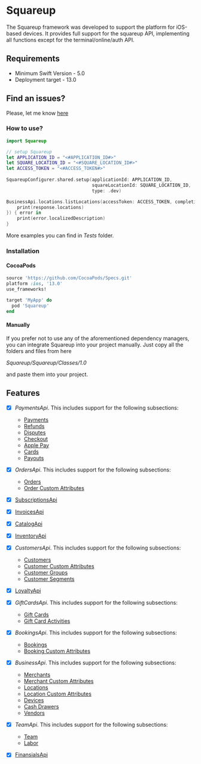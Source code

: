# Squareup

The Squareup framework was developed to support the platform for iOS-based devices. It provides full support for the squareup API, implementing all functions except for the terminal/online/auth API.

## Requirements

 - Minimum Swift Version - 5.0
 - Deployment target - 13.0

## Find an issues?

Please, let me know [here](https://github.com/vlozhnikov/Squareup/issues)

### How to use?

```swift
import Squareup

// setup Squareup
let APPLICATION_ID = "<#APPLICATION_ID#>"
let SQUARE_LOCATION_ID = "<#SQUARE_LOCATION_ID#>"
let ACCESS_TOKEN = "<#ACCESS_TOKEN#>"
        
SquareupConfigurer.shared.setup(applicationId: APPLICATION_ID,
                                squareLocationId: SQUARE_LOCATION_ID,
                                type: .dev)

BusinessApi.locations.listLocations(accessToken: ACCESS_TOKEN, completion: { response in
    print(response.locations)
}) { error in
    print(error.localizedDescription)
}
```

More examples you can find in *Tests* folder.

### Installation

#### CocoaPods

```ruby
source 'https://github.com/CocoaPods/Specs.git'
platform :ios, '13.0'
use_frameworks!

target 'MyApp' do
  pod 'Squareup'
end
```

#### Manually

If you prefer not to use any of the aforementioned dependency managers, you can integrate Squareup into your project manually. Just copy all the folders and files from here

*Squareup/Squareup/Classes/1.0*

and paste them into your project.

## Features

- [x] *PaymentsApi*. This includes support for the following subsections:

    - [Payments](https://developer.squareup.com/reference/square/payments-api)
    - [Refunds](https://developer.squareup.com/reference/square/refunds-api)
    - [Disputes](https://developer.squareup.com/reference/square/disputes-api)
    - [Checkout](https://developer.squareup.com/reference/square/checkout-api)
    - [Apple Pay](https://developer.squareup.com/reference/square/apple-pay-api)
    - [Cards](https://developer.squareup.com/reference/square/cards-api)
    - [Payouts](https://developer.squareup.com/reference/square/payouts-api)

- [x] *OrdersApi*. This includes support for the following subsections:

   - [Orders](https://developer.squareup.com/reference/square/orders-api)
   - [Order Custom Attributes](https://developer.squareup.com/reference/square/order-custom-attributes-api)
     
- [x] [SubscriptionsApi](https://developer.squareup.com/reference/square/subscriptions-api)
- [x] [InvoicesApi](https://developer.squareup.com/reference/square/invoices-api)
- [x] [CatalogApi](https://developer.squareup.com/reference/square/catalog-api)
- [x] [InventoryApi](https://developer.squareup.com/reference/square/inventory-api)

- [x] *CustomersApi*. This includes support for the following subsections:

   - [Customers](https://developer.squareup.com/reference/square/customers-api)
   - [Customer Custom Attributes](https://developer.squareup.com/reference/square/customer-custom-attributes-api)
   - [Customer Groups](https://developer.squareup.com/reference/square/customer-groups-api)
   - [Customer Segments](https://developer.squareup.com/reference/square/customer-segments-api)
     
- [x] [LoyaltyApi](https://developer.squareup.com/reference/square/loyalty-api)

- [x] *GiftCardsApi*. This includes support for the following subsections:

   - [Gift Cards](https://developer.squareup.com/reference/square/gift-cards-api)
   - [Gift Card Activities](https://developer.squareup.com/reference/square/gift-card-activities-api)
     
- [x] *BookingsApi*. This includes support for the following subsections:

   - [Bookings](https://developer.squareup.com/reference/square/bookings-api)
   - [Booking Custom Attributes](https://developer.squareup.com/reference/square/booking-custom-attributes-api)
     
- [x] *BusinessApi*. This includes support for the following subsections:

   - [Merchants](https://developer.squareup.com/reference/square/merchants-api)
   - [Merchant Custom Attributes](https://developer.squareup.com/reference/square/merchant-custom-attributes-api)
   - [Locations](https://developer.squareup.com/reference/square/locations-api)
   - [Location Custom Attributes](https://developer.squareup.com/reference/square/location-custom-attributes-api)
   - [Devices](https://developer.squareup.com/reference/square/devices-api)
   - [Cash Drawers](https://developer.squareup.com/reference/square/cash-drawers-api)
   - [Vendors](https://developer.squareup.com/reference/square/vendors-api)
     
- [x] *TeamApi*. This includes support for the following subsections:

   - [Team](https://developer.squareup.com/reference/square/team-api)
   - [Labor](https://developer.squareup.com/reference/square/labor-api)
     
- [x] [FinansialsApi](https://developer.squareup.com/reference/square/bank-accounts-api)
